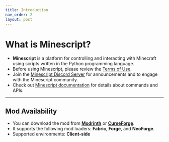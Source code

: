 ```yaml
---
title: Introduction
nav_order: 2
layout: post
---
```


# What is Minescript?

- **Minescript** is a platform for controlling and interacting with Minecraft using scripts written in the Python programming language.
- Before using Minescript, please review the [Terms of Use](https://www.curseforge.com/linkout?remoteUrl=https%253a%252f%252fminescript.net%252fterms).
- Join the [Minescript Discord Server](https://discord.gg/NjcyvrHTze) for announcements and to engage with the Minescript community.
- Check out [Minescript documentation](https://minescript.net/docs/) for details about commands and APIs.

---

## Mod Availability

- You can download the mod from **[Modrinth]([https://modrinth.com/](https://modrinth.com/mod/minescript))** or **[CurseForge](https://www.curseforge.com/minecraft/mc-mods/minescript)**.
- It supports the following mod loaders: **Fabric**, **Forge**, and **NeoForge**.
- Supported environments: **Client-side**

